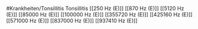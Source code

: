 #Krankheiten/Tonsillitis
Tonsillitis
[[250 Hz (E)]]
[[870 Hz (E)]]
[[5120 Hz (E)]]
[[85000 Hz (E)]]
[[100000 Hz (E)]]
[[355720 Hz (E)]]
[[425160 Hz (E)]]
[[571000 Hz (E)]]
[[837000 Hz (E)]]
[[937410 Hz (E)]]
